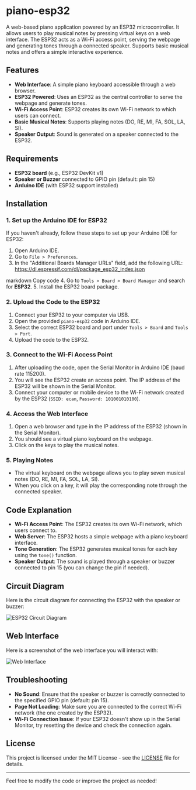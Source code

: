 
# piano-esp32

A web-based piano application powered by an ESP32 microcontroller. It allows users to play musical notes by pressing virtual keys on a web interface. The ESP32 acts as a Wi-Fi access point, serving the webpage and generating tones through a connected speaker. Supports basic musical notes and offers a simple interactive experience.

## Features
- **Web Interface**: A simple piano keyboard accessible through a web browser.
- **ESP32 Powered**: Uses an ESP32 as the central controller to serve the webpage and generate tones.
- **Wi-Fi Access Point**: ESP32 creates its own Wi-Fi network to which users can connect.
- **Basic Musical Notes**: Supports playing notes (DO, RE, MI, FA, SOL, LA, SI).
- **Speaker Output**: Sound is generated on a speaker connected to the ESP32.

## Requirements
- **ESP32 board** (e.g., ESP32 DevKit v1)
- **Speaker or Buzzer** connected to GPIO pin (default: pin 15)
- **Arduino IDE** (with ESP32 support installed)

## Installation

### 1. Set up the Arduino IDE for ESP32
If you haven't already, follow these steps to set up your Arduino IDE for ESP32:

1. Open Arduino IDE.
2. Go to `File > Preferences`.
3. In the "Additional Boards Manager URLs" field, add the following URL:
https://dl.espressif.com/dl/package_esp32_index.json

markdown
Copy code
4. Go to `Tools > Board > Board Manager` and search for **ESP32**.
5. Install the ESP32 board package.

### 2. Upload the Code to the ESP32

1. Connect your ESP32 to your computer via USB.
2. Open the provided `piano-esp32` code in Arduino IDE.
3. Select the correct ESP32 board and port under `Tools > Board` and `Tools > Port`.
4. Upload the code to the ESP32.

### 3. Connect to the Wi-Fi Access Point

1. After uploading the code, open the Serial Monitor in Arduino IDE (baud rate 115200).
2. You will see the ESP32 create an access point. The IP address of the ESP32 will be shown in the Serial Monitor.
3. Connect your computer or mobile device to the Wi-Fi network created by the ESP32 (`SSID: ecan`, `Password: 101001010100`).

### 4. Access the Web Interface

1. Open a web browser and type in the IP address of the ESP32 (shown in the Serial Monitor).
2. You should see a virtual piano keyboard on the webpage.
3. Click on the keys to play the musical notes.

### 5. Playing Notes
- The virtual keyboard on the webpage allows you to play seven musical notes (DO, RE, MI, FA, SOL, LA, SI).
- When you click on a key, it will play the corresponding note through the connected speaker.

## Code Explanation

- **Wi-Fi Access Point**: The ESP32 creates its own Wi-Fi network, which users connect to.
- **Web Server**: The ESP32 hosts a simple webpage with a piano keyboard interface.
- **Tone Generation**: The ESP32 generates musical tones for each key using the `tone()` function.
- **Speaker Output**: The sound is played through a speaker or buzzer connected to pin 15 (you can change the pin if needed).

## Circuit Diagram

Here is the circuit diagram for connecting the ESP32 with the speaker or buzzer:

![ESP32 Circuit Diagram](https://a.top4top.io/p_3282v9r9x1.png)

## Web Interface

Here is a screenshot of the web interface you will interact with:

![Web Interface](https://j.top4top.io/p_328246b3g1.jpg)

## Troubleshooting
- **No Sound**: Ensure that the speaker or buzzer is correctly connected to the specified GPIO pin (default: pin 15).
- **Page Not Loading**: Make sure you are connected to the correct Wi-Fi network (the one created by the ESP32).
- **Wi-Fi Connection Issue**: If your ESP32 doesn't show up in the Serial Monitor, try resetting the device and check the connection again.

## License
This project is licensed under the MIT License - see the [LICENSE](LICENSE) file for details.

---

Feel free to modify the code or improve the project as needed!
